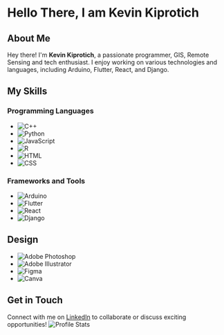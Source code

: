 
# Hello There, I am Kevin Kiprotich

## About Me

Hey there! I'm __Kevin Kiprotich__, a passionate programmer, GIS, Remote Sensing and tech enthusiast. I enjoy working on various technologies and languages, including Arduino, Flutter, React, and Django.


## My Skills

### Programming Languages
- ![C++](https://img.shields.io/badge/-C++-00599C?style=flat-square&logo=cplusplus&logoColor=white)
- ![Python](https://img.shields.io/badge/-Python-3776AB?style=flat-square&logo=python&logoColor=white)
- ![JavaScript](https://img.shields.io/badge/-JavaScript-F7DF1E?style=flat-square&logo=javascript&logoColor=black)
- ![R](https://img.shields.io/badge/-R-276DC3?style=flat-square&logo=r&logoColor=white)
- ![HTML](https://img.shields.io/badge/-HTML-E34F26?style=flat-square&logo=html5&logoColor=white)
- ![CSS](https://img.shields.io/badge/-CSS-1572B6?style=flat-square&logo=css3&logoColor=white)

### Frameworks and Tools
- ![Arduino](https://img.shields.io/badge/-Arduino-00979D?style=flat-square&logo=arduino&logoColor=white)
- ![Flutter](https://img.shields.io/badge/-Flutter-02569B?style=flat-square&logo=flutter&logoColor=white)
- ![React](https://img.shields.io/badge/-React-61DAFB?style=flat-square&logo=react&logoColor=black)
- ![Django](https://img.shields.io/badge/-Django-092E20?style=flat-square&logo=django&logoColor=white)

## Design
- ![Adobe Photoshop](https://img.shields.io/badge/-Adobe%20Photoshop-31A8FF?style=flat-square&logo=adobephotoshop&logoColor=white)
- ![Adobe Illustrator](https://img.shields.io/badge/-Adobe%20Illustrator-FF9A00?style=flat-square&logo=adobeillustrator&logoColor=white)
- ![Figma](https://img.shields.io/badge/-Figma-F24E1E?style=flat-square&logo=figma&logoColor=white)
- ![Canva](https://img.shields.io/badge/-Canva-00C4CC?style=flat-square&logo=canva&logoColor=white)

## Get in Touch
Connect with me on [LinkedIn](https://www.linkedin.com/in/kevin-kiprotich-8a972a20a) to collaborate or discuss exciting opportunities!
![Profile Stats](https://github-readme-stats.vercel.app/api?username=Kevin-Kiprotich&show_icons=true)

